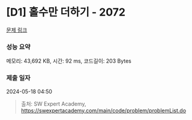 # [D1] 홀수만 더하기 - 2072 

[문제 링크](https://swexpertacademy.com/main/code/problem/problemDetail.do?contestProbId=AV5QSEhaA5sDFAUq) 

### 성능 요약

메모리: 43,692 KB, 시간: 92 ms, 코드길이: 203 Bytes

### 제출 일자

2024-05-18 04:50



> 출처: SW Expert Academy, https://swexpertacademy.com/main/code/problem/problemList.do